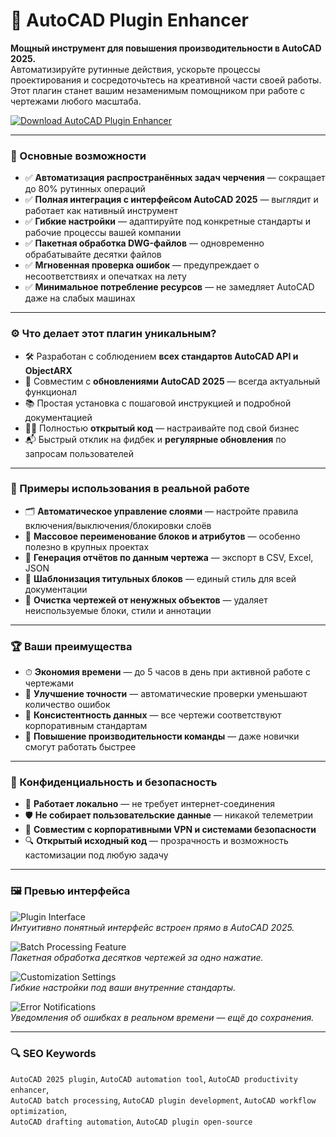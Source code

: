 
# 🚀 AutoCAD Plugin Enhancer

**Мощный инструмент для повышения производительности в AutoCAD 2025.**  
Автоматизируйте рутинные действия, ускорьте процессы проектирования и сосредоточьтесь на креативной части своей работы. Этот плагин станет вашим незаменимым помощником при работе с чертежами любого масштаба.

[![Download AutoCAD Plugin Enhancer](https://img.shields.io/badge/Download-AutoCAD%20Plugin%20Enhancer-blueviolet)](#)

---

### 🎯 Основные возможности

- ✅ **Автоматизация распространённых задач черчения** — сокращает до 80% рутинных операций
- ✅ **Полная интеграция с интерфейсом AutoCAD 2025** — выглядит и работает как нативный инструмент
- ✅ **Гибкие настройки** — адаптируйте под конкретные стандарты и рабочие процессы вашей компании
- ✅ **Пакетная обработка DWG-файлов** — одновременно обрабатывайте десятки файлов
- ✅ **Мгновенная проверка ошибок** — предупреждает о несоответствиях и опечатках на лету
- ✅ **Минимальное потребление ресурсов** — не замедляет AutoCAD даже на слабых машинах

---

### ⚙ Что делает этот плагин уникальным?

- 🛠 Разработан с соблюдением **всех стандартов AutoCAD API и ObjectARX**
- 🔄 Совместим с **обновлениями AutoCAD 2025** — всегда актуальный функционал
- 📚 Простая установка с пошаговой инструкцией и подробной документацией
- 🧑‍💻 Полностью **открытый код** — настраивайте под свой бизнес
- 📬 Быстрый отклик на фидбек и **регулярные обновления** по запросам пользователей

---

### 🧪 Примеры использования в реальной работе

- 🗂 **Автоматическое управление слоями** — настройте правила включения/выключения/блокировки слоёв
- 🧱 **Массовое переименование блоков и атрибутов** — особенно полезно в крупных проектах
- 🧾 **Генерация отчётов по данным чертежа** — экспорт в CSV, Excel, JSON
- 📐 **Шаблонизация титульных блоков** — единый стиль для всей документации
- 🧹 **Очистка чертежей от ненужных объектов** — удаляет неиспользуемые блоки, стили и аннотации

---

### 🏆 Ваши преимущества

- ⏱ **Экономия времени** — до 5 часов в день при активной работе с чертежами
- 🎯 **Улучшение точности** — автоматические проверки уменьшают количество ошибок
- 🔄 **Консистентность данных** — все чертежи соответствуют корпоративным стандартам
- 💼 **Повышение производительности команды** — даже новички смогут работать быстрее

---

### 🔐 Конфиденциальность и безопасность

- 🔌 **Работает локально** — не требует интернет-соединения
- 🛡 **Не собирает пользовательские данные** — никакой телеметрии
- 📂 **Совместим с корпоративными VPN и системами безопасности**
- 🔍 **Открытый исходный код** — прозрачность и возможность кастомизации под любую задачу

---

### 🖼 Превью интерфейса

![Plugin Interface](https://www.harmony-at.com/sites/default/files/styles/large_3_2_768x512/public/2023-11/maxresdefault_0.jpg?itok=qaGsGSBp)  
*Интуитивно понятный интерфейс встроен прямо в AutoCAD 2025.*

![Batch Processing Feature](https://www.harmony-at.com/sites/default/files/styles/large_3_2_768x512/public/2023-11/SPMAC2021-2-1.png?itok=FrVWNHSe)  
*Пакетная обработка десятков чертежей за одно нажатие.*

![Customization Settings](https://img-c.udemycdn.com/course/750x422/3139982_351d.jpg)  
*Гибкие настройки под ваши внутренние стандарты.*

![Error Notifications](https://res.cloudinary.com/upwork-cloud/image/upload/c_scale,w_1000/v1708467693/catalog/1551845500652011520/dprrp491hlodm6ho63yi.webp)  
*Уведомления об ошибках в реальном времени — ещё до сохранения.*

---

### 🔍 SEO Keywords

`AutoCAD 2025 plugin`, `AutoCAD automation tool`, `AutoCAD productivity enhancer`,  
`AutoCAD batch processing`, `AutoCAD plugin development`, `AutoCAD workflow optimization`,  
`AutoCAD drafting automation`, `AutoCAD plugin open-source`
